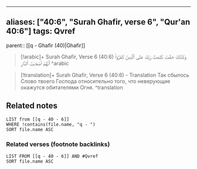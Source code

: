
---
aliases: ["40:6", "Surah Ghafir, verse 6", "Qur'an 40:6"]
tags: Qvref
---

parent:: [[q - Ghafir (40)|Ghafir]]

> [!arabic]+ Surah Ghafir, Verse 6 (40:6)
> <span class="quran-arabic">وَكَذَٰلِكَ حَقَّتْ كَلِمَتُ رَبِّكَ عَلَى ٱلَّذِينَ كَفَرُوٓا۟ أَنَّهُمْ أَصْحَـٰبُ ٱلنَّارِ</span>
^arabic

> [!translation]+ Surah Ghafir, Verse 6 (40:6) - Translation
> Так сбылось Слово твоего Господа относительно того, что неверующие окажутся обитателями Огня.
^translation



## Related notes
```dataview
LIST from [[q - 40 - 6]]
WHERE !contains(file.name, "q - ")
SORT file.name ASC
```

### Related verses (footnote backlinks)
```dataview
LIST FROM [[q - 40 - 6]] AND #Qvref
SORT file.name ASC
```

